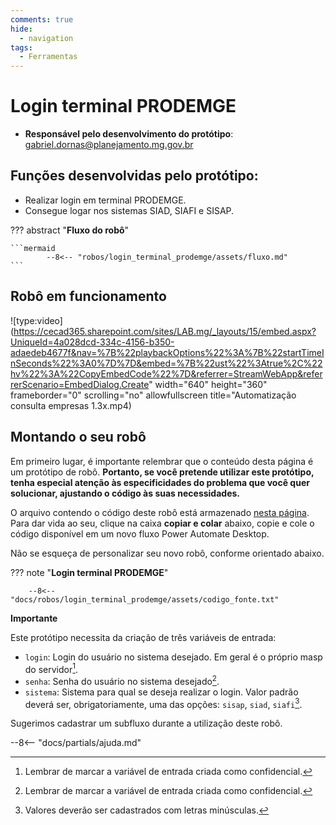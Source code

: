 ```yaml
---
comments: true
hide:
  - navigation
tags:
  - Ferramentas
---
```


# Login terminal PRODEMGE

- **Responsável pelo desenvolvimento do protótipo**: gabriel.dornas@planejamento.mg.gov.br

## Funções desenvolvidas pelo protótipo:

- Realizar login em terminal PRODEMGE.
- Consegue logar nos sistemas SIAD, SIAFI e SISAP.

??? abstract "**Fluxo do robô**"

    ```mermaid
            --8<-- "robos/login_terminal_prodemge/assets/fluxo.md"
    ```

## Robô em funcionamento

![type:video](https://cecad365.sharepoint.com/sites/LAB.mg/_layouts/15/embed.aspx?UniqueId=4a028dcd-334c-4156-b350-adaedeb4677f&nav=%7B%22playbackOptions%22%3A%7B%22startTimeInSeconds%22%3A0%7D%7D&embed=%7B%22ust%22%3Atrue%2C%22hv%22%3A%22CopyEmbedCode%22%7D&referrer=StreamWebApp&referrerScenario=EmbedDialog.Create" width="640" height="360" frameborder="0" scrolling="no" allowfullscreen title="Automatização consulta empresas 1.3x.mp4)

## Montando o seu robô

Em primeiro lugar, é importante relembrar que o conteúdo desta página é um protótipo de robô. **Portanto, se você pretende utilizar este protótipo, tenha especial atenção às especificidades do problema que você quer solucionar, ajustando o código às suas necessidades.**

O arquivo contendo o código deste robô está armazenado [nesta página](https://github.com/automatiza-mg/automatizacoes/blob/main/robos/login_terminal_prodemge/login_terminal_prodemge.txt). Para dar vida ao seu, clique na caixa **copiar e colar** abaixo, copie e cole o código disponível em um novo fluxo Power Automate Desktop.

Não se esqueça de personalizar seu novo robô, conforme orientado abaixo.


??? note "**Login terminal PRODEMGE**"

        --8<-- "docs/robos/login_terminal_prodemge/assets/codigo_fonte.txt"

**Importante**

Este protótipo necessita da criação de três variáveis de entrada:

- `login`: Login do usuário no sistema desejado. Em geral é o próprio masp do servidor[^1].
- `senha`: Senha do usuário no sistema desejado[^1].
- `sistema`: Sistema para qual se deseja realizar o login. Valor padrão deverá ser, obrigatoriamente,  uma das opções: `sisap`, `siad`, `siafi`[^2].

Sugerimos cadastrar um subfluxo durante a utilização deste robô.


--8<-- "docs/partials/ajuda.md"

[^1]: Lembrar de marcar a variável de entrada criada como confidencial.
[^2]: Valores deverão ser cadastrados com letras minúsculas.
